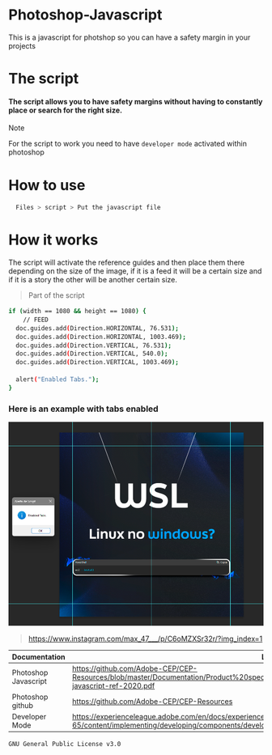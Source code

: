 # Photoshop-Javascript
This is a javascript for photshop so you can have a safety margin in your projects


# The script

#### The script allows you to have safety margins without having to constantly place or search for the right size.

>[!NOTE]
> For the script to work you need to have `developer mode` activated within photoshop

# How to use

```sh
  Files > script > Put the javascript file
```

# How it works

The script will activate the reference guides and then place them there depending on the size of the image, if it is a feed it will be a certain size and if it is a story the other will be another certain size.

> Part of the script

```sh
if (width == 1080 && height == 1080) {
    // FEED
  doc.guides.add(Direction.HORIZONTAL, 76.531);
  doc.guides.add(Direction.HORIZONTAL, 1003.469);
  doc.guides.add(Direction.VERTICAL, 76.531);
  doc.guides.add(Direction.VERTICAL, 540.0);
  doc.guides.add(Direction.VERTICAL, 1003.469);

  alert("Enabled Tabs.");
} 
```

### Here is an example with tabs enabled

<p align="center">
  <img src="https://github.com/suchsoak/Photoshop-Javascript/blob/main/tabs.png" alt="tabs-img">
</p>

> https://www.instagram.com/max_47___/p/C6oMZXSr32r/?img_index=1

| Documentation |  Links |
| ------ | ------ |
|  Photoshop Javascript |  https://github.com/Adobe-CEP/CEP-Resources/blob/master/Documentation/Product%20specific%20Documentation/Photoshop%20Scripting/photoshop-javascript-ref-2020.pdf
|  Photoshop github | https://github.com/Adobe-CEP/CEP-Resources
|  Developer Mode | https://experienceleague.adobe.com/en/docs/experience-manager-65/content/implementing/developing/components/developer-mode

`GNU General Public License v3.0`
